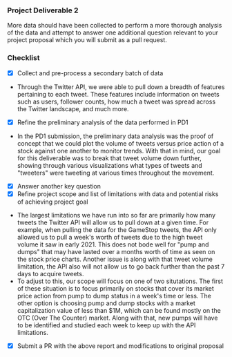 ### Project Deliverable 2

More data should have been collected to perform a more thorough analysis of the data and attempt to answer one additional question relevant to your project proposal which you will submit as a pull request.

### Checklist
- [x] Collect and pre-process a secondary batch of data
- Through the Twitter API, we were able to pull down a breadth of features pertaining to each tweet. These features include information on tweets such as users, follower counts, how much a tweet was spread across the Twitter landscape, and much more.
- [x] Refine the preliminary analysis of the data performed in PD1
- In the PD1 submission, the preliminary data analysis was the proof of concept that we could plot the volume of tweets versus price action of a stock against one another to monitor trends. With that in mind, our goal for this deliverable was to break that tweet volume down further, showing through various visualizations what types of tweets and "tweeters" were tweeting at various times throughout the movement.
- [x] Answer another key question
- [x] Refine project scope and list of limitations with data and potential risks of achieving project goal
- The largest limitations we have run into so far are primarily how many tweets the Twitter API will allow us to pull down at a given time. For example, when pulling the data for the GameStop tweets, the API only allowed us to pull a week's worth of tweets due to the high tweet volume it saw in early 2021. This does not bode well for "pump and dumps" that may have lasted over a months worth of time as seen on the stock price charts. Another issue is along with that tweet volume limitation, the API also will not allow us to go back further than the past 7 days to acquire tweets.
- To adjust to this, our scope will focus on one of two situtations. The first of these situation is to focus primarily on stocks that cover its market price action from pump to dump status in a week's time or less. The other option is choosing pump and dump stocks with a market capitalization value of less than $1M, which can be found mostly on the OTC (Over The Counter) market. Along with that, new pumps will have to be identified and studied each week to keep up with the API limitations.
- [x] Submit a PR with the above report and modifications to original proposal
